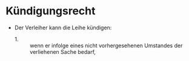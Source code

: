 # Kündigungsrecht

- Der Verleiher kann die Leihe kündigen: <dl style="font-weight:normal;font-style:normal;text-decoration:none;"><dt>1.</dt><dd style="font-weight:normal;font-style:normal;text-decoration:none;"><div>wenn er infolge eines nicht vorhergesehenen Umstandes der verliehenen Sache bedarf,

